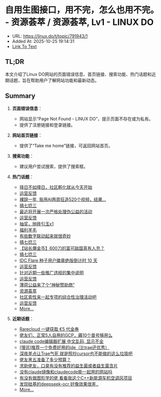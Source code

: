 # 自用生图接口，用不完，怎么也用不完。 - 资源荟萃 / 资源荟萃, Lv1 - LINUX DO
- URL: https://linux.do/t/topic/791943/1
- Added At: 2025-10-25 19:14:31
- [Link To Text](2025-10-25-自用生图接口，用不完，怎么也用不完。---资源荟萃-资源荟萃,-lv1---linux-do_raw.md)

## TL;DR
本文介绍了Linux DO网站的页面错误信息、首页链接、搜索功能、热门话题和近期话题，旨在帮助用户了解网站功能和最新动态。

## Summary
1. **页面错误信息**：
   - 网站显示“Page Not Found - LINUX DO”，提示页面不存在或为私有。
   - 提供了注册链接和登录链接。

2. **网站首页链接**：
   - 提供了“Take me home”链接，可返回网站首页。

3. **搜索功能**：
   - 建议用户尝试搜索，提供了搜索框。

4. **热门话题**：
   - [择日不如撞日，社区孵化就从今天开始](https://linux.do/t/topic/1039951)
   - [运营反馈](https://linux.do/c/feedback/2)
   - [裸辞一年, 我用AI两周狂造520个视频，结果…](https://linux.do/t/topic/997596)
   - [搞七捻三](https://linux.do/c/gossip/11)
   - [最近将开展一次严格处理伪公益的活动](https://linux.do/t/topic/1083555)
   - [运营反馈](https://linux.do/c/feedback/2)
   - [抽奖，抛砖引玉x1](https://linux.do/t/topic/1066223)
   - [福利羊毛](https://linux.do/c/welfare/36)
   - [有些数字联动起来就很奇妙](https://linux.do/t/topic/1065896)
   - [搞七捻三](https://linux.do/c/gossip/11)
   - [【站长爆金币】600刀的富可敌国真有人充？](https://linux.do/t/topic/1054658)
   - [搞七捻三](https://linux.do/c/gossip/11)
   - [IDC Flare 种子用户徽章绝版倒计时 10 天](https://linux.do/t/topic/1019009)
   - [运营反馈](https://linux.do/c/feedback/2)
   - [针对近期一些推广违规的集中说明](https://linux.do/t/topic/991874)
   - [运营反馈](https://linux.do/c/feedback/2)
   - [薄荷公益来了个“神秘赞助商”](https://linux.do/t/topic/1040398)
   - [资源荟萃](https://linux.do/c/resource/14)
   - [社区索性来一起专项的综合性治理活动吧](https://linux.do/t/topic/1084184)
   - [运营反馈](https://linux.do/c/feedback/2)
   - [More…](https://linux.do/top)

5. **近期话题**：
   - [Rarecloud 一键获取 €5 代金券](https://linux.do/t/topic/1091285)
   - [佬友们，正常5人自用的GCP，薅10个普号够用么](https://linux.do/t/topic/1091270)
   - [claude code编辑器扩展 中文乱码, 显示不全](https://linux.do/t/topic/1091239)
   - [[慢讯]推荐一个免费好用的ide（比trae还优秀）](https://linux.do/t/topic/1091235)
   - [深夜差点让Trae气死 就是照抄cursor也不能做的这么垃圾吧](https://linux.do/t/topic/1091215)
   - [佬友黑五准备了多少预算？](https://linux.do/t/topic/1091212)
   - [求助佬友，口臭有没有推荐的益生菌或者益生菌含片](https://linux.do/t/topic/1091198)
   - [没有claude镜像和claudecode能一起用的网站吗](https://linux.do/t/topic/1091196)
   - [有没有做图形学的佬 看看我这个C++新能源车机空调风项目](https://linux.do/t/topic/1091193)
   - [发现硅基的deepseek-ocr 好像效果很差..](https://linux.do/t/topic/1091191)
   - [More…](https://linux.do/latest)
